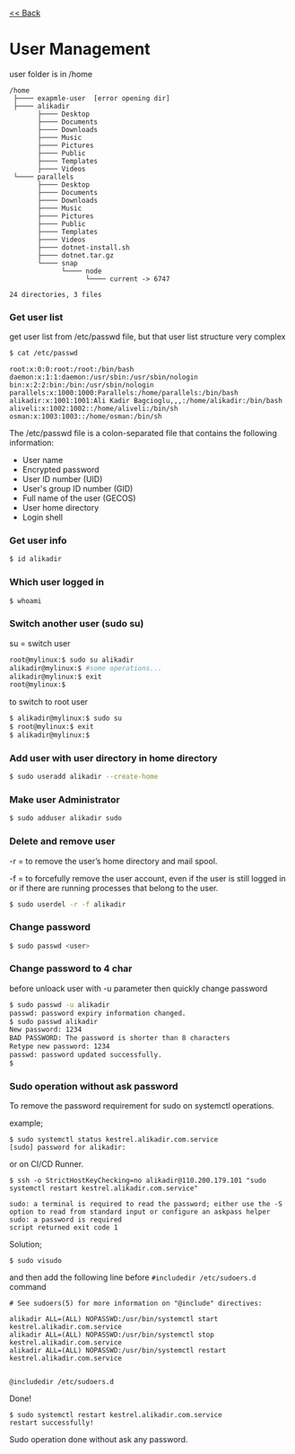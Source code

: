 [<< Back](README.md)

# User Management

user folder is in /home
```
/home
 ├──── exapmle-user  [error opening dir]
 ├──── alikadir
       ├──── Desktop
       ├──── Documents
       ├──── Downloads
       ├──── Music
       ├──── Pictures
       ├──── Public
       ├──── Templates
       ├──── Videos
 └──── parallels
       ├──── Desktop
       ├──── Documents
       ├──── Downloads
       ├──── Music
       ├──── Pictures
       ├──── Public
       ├──── Templates
       ├──── Videos
       ├──── dotnet-install.sh
       ├──── dotnet.tar.gz
       └──── snap
             └──── node
                   └──── current -> 6747

24 directories, 3 files
```

### Get user list 
get user list from /etc/passwd file, but that user list structure very complex

```bash
$ cat /etc/passwd
```
```
root:x:0:0:root:/root:/bin/bash
daemon:x:1:1:daemon:/usr/sbin:/usr/sbin/nologin
bin:x:2:2:bin:/bin:/usr/sbin/nologin
parallels:x:1000:1000:Parallels:/home/parallels:/bin/bash
alikadir:x:1001:1001:Ali Kadir Bagcioglu,,,:/home/alikadir:/bin/bash
aliveli:x:1002:1002::/home/aliveli:/bin/sh
osman:x:1003:1003::/home/osman:/bin/sh
```
The /etc/passwd file is a colon-separated file that contains the following information:
- User name
- Encrypted password
- User ID number (UID)
- User's group ID number (GID)
- Full name of the user (GECOS)
- User home directory
- Login shell

### Get user info

```bash
$ id alikadir
```

### Which user logged in
```bash
$ whoami
```

### Switch another user (sudo su) 
su = switch user 
```bash
root@mylinux:$ sudo su alikadir
alikadir@mylinux:$ #some operations...
alikadir@mylinux:$ exit
root@mylinux:$ 
```
to switch to root user 
```bash
$ alikadir@mylinux:$ sudo su
$ root@mylinux:$ exit
$ alikadir@mylinux:$ 
```

### Add user with user directory in home directory
```bash
$ sudo useradd alikadir --create-home
```

### Make user Administrator

```bash
$ sudo adduser alikadir sudo
```

### Delete and remove user 
-r = to remove the user’s home directory and mail spool.

-f = to forcefully remove the user account, even if the user is still logged in or if there are running processes that belong to the user.

```bash
$ sudo userdel -r -f alikadir
```

### Change password
```bash
$ sudo passwd <user> 
```

### Change password to 4 char 
before unloack user with -u parameter then quickly change password 
```bash
$ sudo passwd -u alikadir
passwd: password expiry information changed.
$ sudo passwd alikadir
New password: 1234
BAD PASSWORD: The password is shorter than 8 characters
Retype new password: 1234
passwd: password updated successfully.
$
```

### Sudo operation without ask password 
To remove the password requirement for sudo on systemctl operations.

example;
```
$ sudo systemctl status kestrel.alikadir.com.service
[sudo] password for alikadir:
```
or on CI/CD Runner.
```
$ ssh -o StrictHostKeyChecking=no alikadir@110.200.179.101 "sudo systemctl restart kestrel.alikadir.com.service"

sudo: a terminal is required to read the password; either use the -S option to read from standard input or configure an askpass helper
sudo: a password is required
script returned exit code 1
```

Solution;

```
$ sudo visudo
```
and then add the following line before ```#includedir /etc/sudoers.d``` command 
```
# See sudoers(5) for more information on "@include" directives:

alikadir ALL=(ALL) NOPASSWD:/usr/bin/systemctl start kestrel.alikadir.com.service
alikadir ALL=(ALL) NOPASSWD:/usr/bin/systemctl stop kestrel.alikadir.com.service
alikadir ALL=(ALL) NOPASSWD:/usr/bin/systemctl restart kestrel.alikadir.com.service


@includedir /etc/sudoers.d
```
Done! 

```
$ sudo systemctl restart kestrel.alikadir.com.service
restart successfully!
```
Sudo operation done without ask any password.
